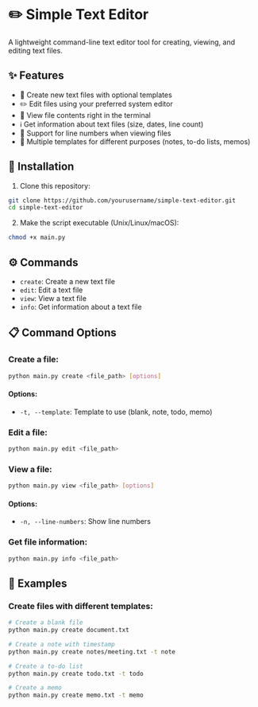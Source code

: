 # ✏️ Simple Text Editor

A lightweight command-line text editor tool for creating, viewing, and editing text files.

## ✨ Features

- 📝 Create new text files with optional templates
- ✏️ Edit files using your preferred system editor
- 👀 View file contents right in the terminal
- ℹ️ Get information about text files (size, dates, line count)
- 📄 Support for line numbers when viewing files
- 🧩 Multiple templates for different purposes (notes, to-do lists, memos)

## 🚀 Installation

1. Clone this repository:
```bash
git clone https://github.com/yourusername/simple-text-editor.git
cd simple-text-editor
```

2. Make the script executable (Unix/Linux/macOS):
```bash
chmod +x main.py
```

## ⚙️ Commands

- `create`: Create a new text file
- `edit`: Edit a text file
- `view`: View a text file
- `info`: Get information about a text file

## 📋 Command Options

### Create a file:
```bash
python main.py create <file_path> [options]
```

#### Options:

- `-t, --template`: Template to use (blank, note, todo, memo)

### Edit a file:
```bash
python main.py edit <file_path>
```

### View a file:
```bash
python main.py view <file_path> [options]
```

#### Options:

- `-n, --line-numbers`: Show line numbers

### Get file information:
```bash
python main.py info <file_path>
```

## 📝 Examples

### Create files with different templates:

```bash
# Create a blank file
python main.py create document.txt
```

```bash
# Create a note with timestamp
python main.py create notes/meeting.txt -t note
```

```bash
# Create a to-do list
python main.py create todo.txt -t todo
```

```bash
# Create a memo
python main.py create memo.txt -t memo
```




